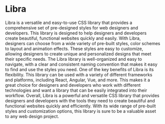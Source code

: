# Libra

Libra is a versatile and easy-to-use CSS library that provides a comprehensive set of pre-designed styles for web designers and developers. This library is designed to help designers and developers create beautiful, functional websites quickly and easily. With Libra, designers can choose from a wide variety of pre-built styles, color schemes to layout and animation effects. These styles are easy to customize, allowing designers to create unique and personalized designs that meet their specific needs. The Libra library is well-organized and easy to navigate, with a clear and consistent naming convention that makes it easy to find and use the styles you need. One of the key benefits of Libra is its flexibility. This library can be used with a variety of different frameworks and platforms, including React, Angular, Vue, and more. This makes it a great choice for designers and developers who work with different technologies and want a library that can be easily integrated into their workflow. Overall, Libra is a powerful and versatile CSS library that provides designers and developers with the tools they need to create beautiful and functional websites quickly and efficiently. With its wide range of pre-built styles and customization options, this library is sure to be a valuable asset to any web design project.
